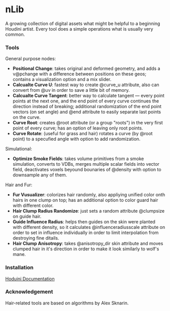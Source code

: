 nLib
====

A growing collection of digital assets what might be helpful to a beginning Houdini artist. 
Every tool does a simple operations what is usually very common. 


### Tools

General purpose nodes:
- **Positional Change**: takes original and deformed geometry, and adds a v@pchange with a difference between positions on these geos; contains a visualization option and a mix slider. 
- **Calcualte Curve U**: fastest way to create @curve_u attribute, also can convert from @uv in order to save a little bit of memory.
- **Calcualte Curve Tangent**: better way to calculate tangent — every point points at the next one, and the end point of every curve continues the direction instead of breaking; additional randomization of the end point vectors (on set angle) and @end attribute to easily separate last points on the curve. 
- **Curve Root**: creates @root attribute (or a group "roots") in the very first point of every curve; has an option of leaving only root points.
- **Curve Rotate**: (useful for grass and hair) rotates a curve (by @root point) to a specufied angle with option to add randomization.

Simulational:
- **Optimize Smoke Fields**: takes volume primitives from a smoke simulation, converts to VDBs, merges multiple scalar fields into vector field, deactivates voxels beyound bounaries of @density with option to downsample any of them. 

Hair and Fur:
- **Fur Vusualizer**: colorizes hair randomly, also appliying unified color onth hairs in one clump on top;  has an additional option to color guard hair with different color.
- **Hair Clump Radius Randomize**: just sets a random attribute @clumpsize on guide hair. 
- **Guide Influence Radius**: helps then guides on the skin were planted with different density, so it calculates @influenceradiusscale attribute on order to set in influence individually in order to limit interpolation from destroying fine ditails.  
- **Hair Clump Anisotropy**: takes @anisotropy_dir skin attribute and moves clumped hair in it's direction in order to make it look similarly to wolf's mane.  

### Installation

[Hoduini Documentation](http://www.sidefx.com/docs/houdini/ref/plugins.html)

### Acknowledgement

Hair-related tools are based on algorithms by Alex Sknarin. 
